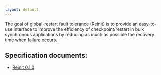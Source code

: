 ```yaml
---
layout: default
---
```


The goal of global-restart fault tolerance (Reinit) is to provide an easy-to-use interface
to improve the efficiency of checkpoint/restart in bulk synchronous applications by 
reducing as much as possible the recovery time when failure occurs.

## Specification documents:
- [Reinit 0.1.0](/docs/reinit-0.1.0.pdf)

